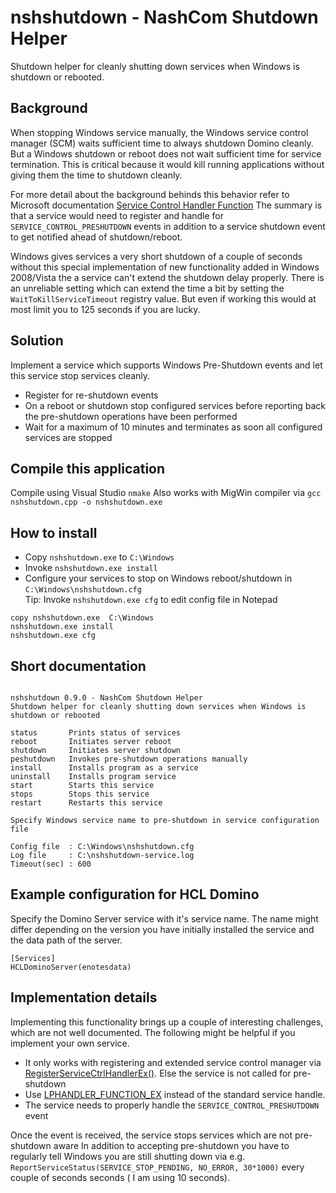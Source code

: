 
# nshshutdown - NashCom Shutdown Helper

Shutdown helper for cleanly shutting down services when Windows is shutdown or rebooted.

## Background

When stopping Windows service manually, the Windows service control manager (SCM) waits sufficient time to always shutdown Domino cleanly.
But a Windows shutdown or reboot does not wait sufficient time for service termination.
This is critical because it would kill running applications without giving them the time to shutdown cleanly.

For more detail about the background behinds this behavior refer to Microsoft documentation [Service Control Handler Function](https://learn.microsoft.com/en-us/windows/win32/services/service-control-handler-function)
The summary is that a service would need to register and handle for `SERVICE_CONTROL_PRESHUTDOWN` events in addition to a service shutdown event to get notified ahead of shutdown/reboot.

Windows gives services a very short shutdown of a couple of seconds without this special implementation of new functionality added in Windows 2008/Vista the a service can't extend the shutdown delay properly.
There is an unreliable setting which can extend the time a bit by setting the `WaitToKillServiceTimeout` registry value. But even if working this would at most limit you to 125 seconds if you are lucky.

## Solution

Implement a service which supports Windows Pre-Shutdown events and let this service stop services cleanly.

- Register for re-shutdown events
- On a reboot or shutdown stop configured services before reporting back the pre-shutdown operations have been performed
- Wait for a maximum of 10 minutes and terminates as soon all configured services are stopped


## Compile this application

Compile using Visual Studio `nmake`
Also works with MigWin compiler via `gcc nshshutdown.cpp -o nshshutdown.exe`


## How to install

- Copy `nshshutdown.exe` to `C:\Windows`
- Invoke `nshshutdown.exe install`
- Configure your services to stop on Windows reboot/shutdown in `C:\Windows\nshshutdown.cfg`  
  Tip: Invoke `nshshutdown.exe cfg` to edit config file in Notepad

```
copy nshshutdown.exe  C:\Windows
nshshutdown.exe install
nshshutdown.exe cfg
```

## Short documentation

```

nshshutdown 0.9.0 - NashCom Shutdown Helper
Shutdown helper for cleanly shutting down services when Windows is shutdown or rebooted

status       Prints status of services
reboot       Initiates server reboot
shutdown     Initiates server shutdown
peshutdown   Invokes pre-shutdown operations manually
install      Installs program as a service
uninstall    Installs program service
start        Starts this service
stops        Stops this service
restart      Restarts this service

Specify Windows service name to pre-shutdown in service configuration file

Config file  : C:\Windows\nshshutdown.cfg
Log file     : C:\nshshutdown-service.log
Timeout(sec) : 600
```

## Example configuration for HCL Domino

Specify the Domino Server service with it's service name.
The name might differ depending on the version you have initially installed the service and the data path of the server.

```
[Services]
HCLDominoServer(enotesdata)
```


## Implementation details

Implementing this functionality brings up a couple of interesting challenges, which are not well documented.
The following might be helpful if you implement your own service.

- It only works with registering and extended service control manager via [RegisterServiceCtrlHandlerEx()](https://learn.microsoft.com/en-us/windows/win32/api/winsvc/nf-winsvc-registerservicectrlhandlerexa). Else the service is not called for pre-shutdown
- Use [LPHANDLER_FUNCTION_EX](https://learn.microsoft.com/en-us/windows/win32/api/winsvc/nc-winsvc-lphandler_function_ex) instead of the standard service handle.
- The service needs to properly handle the `SERVICE_CONTROL_PRESHUTDOWN` event

Once the event is received, the service stops services which are not pre-shutdown aware
In addition to accepting pre-shutdown you have to regularly tell Windows you are still shutting down via e.g. 
`ReportServiceStatus(SERVICE_STOP_PENDING, NO_ERROR, 30*1000)` every couple of seconds seconds ( I am using 10 seconds).

